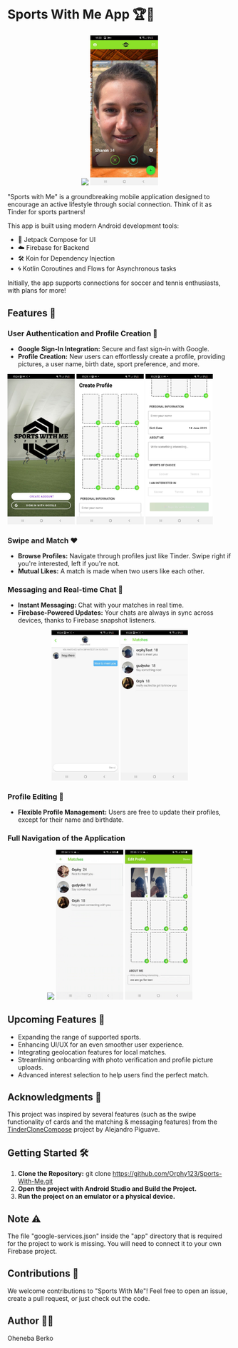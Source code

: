 # Sports With Me App 🏆🤝

<p align="center">
  <img src="https://github.com/Orphy123/Sports-With-Me/blob/main/images/gif1.gif" width="30%" />
 
  <img src="https://github.com/Orphy123/Sports-With-Me/blob/main/images/p10.jpeg" width="30%" />
</p>


"Sports with Me" is a groundbreaking mobile application designed to encourage an active lifestyle through social connection. Think of it as Tinder for sports partners!

This app is built using modern Android development tools:
- 🎨 Jetpack Compose for UI
- ☁️ Firebase for Backend
- 🛠 Koin for Dependency Injection
- 🌀 Kotlin Coroutines and Flows for Asynchronous tasks

Initially, the app supports connections for soccer and tennis enthusiasts, with plans for more!

## Features 🚀

### User Authentication and Profile Creation 🔑
- **Google Sign-In Integration:** Secure and fast sign-in with Google.
- **Profile Creation:** New users can effortlessly create a profile, providing pictures, a user name, birth date, sport preference, and more.

<p float="center">
  <img src="https://github.com/Orphy123/Sports-With-Me/blob/main/images/p7.jpeg" width="30%" />
  <img src="https://github.com/Orphy123/Sports-With-Me/blob/main/images/p4.jpeg" width="30%" /> 
  <img src="https://github.com/Orphy123/Sports-With-Me/blob/main/images/p3.jpeg" width="30%" /> 
</p>

### Swipe and Match ❤️
- **Browse Profiles:** Navigate through profiles just like Tinder. Swipe right if you're interested, left if you're not.
- **Mutual Likes:** A match is made when two users like each other.

### Messaging and Real-time Chat 💬
- **Instant Messaging:** Chat with your matches in real time.
- **Firebase-Powered Updates:** Your chats are always in sync across devices, thanks to Firebase snapshot listeners.

<p align="center">
  <img src="https://github.com/Orphy123/Sports-With-Me/blob/main/images/p5.jpeg" width="30%"  />
  <img src="https://github.com/Orphy123/Sports-With-Me/blob/main/images/p6.jpeg" width="30%"  />
  
</p>

### Profile Editing 🎨
- **Flexible Profile Management:** Users are free to update their profiles, except for their name and birthdate.


### Full Navigation of the Application 

<p align="center">
  
  <img src="https://github.com/Orphy123/Sports-With-Me/blob/main/images/firstPart.gif" width="30%" />
  <img src="https://github.com/Orphy123/Sports-With-Me/blob/main/images/second.gif" width="30%" />
  <img src="https://github.com/Orphy123/Sports-With-Me/blob/main/images/last.gif" width="30%" />
  
</p>


## Upcoming Features 🔮
- Expanding the range of supported sports.
- Enhancing UI/UX for an even smoother user experience.
- Integrating geolocation features for local matches.
- Streamlining onboarding with photo verification and profile picture uploads.
- Advanced interest selection to help users find the perfect match.

## Acknowledgments 🙌
This project was inspired by several features (such as the swipe functionality of cards and the matching & messaging features) from the [TinderCloneCompose](https://github.com/alejandro-piguave/TinderCloneCompose) project by Alejandro Piguave.

## Getting Started 🛠
1. **Clone the Repository:** 
git clone https://github.com/Orphy123/Sports-With-Me.git
2. **Open the project with Android Studio and Build the Project.**
3. **Run the project on an emulator or a physical device.**

## Note ⚠️
The file "google-services.json" inside the "app" directory that is required for the project to work is missing. You will need to connect it to your own Firebase project.

## Contributions 🤝
We welcome contributions to "Sports With Me"! Feel free to open an issue, create a pull request, or just check out the code.

## Author 👨‍💻
Oheneba Berko
